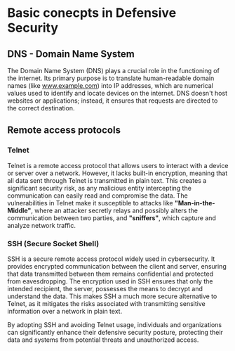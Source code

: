 # Basic conecpts in Defensive Security

## DNS - Domain Name System

The Domain Name System (DNS) plays a crucial role in the functioning of the internet. Its primary purpose is to translate human-readable domain names (like www.example.com) into IP addresses, which are numerical values used to identify and locate devices on the internet. DNS doesn't host websites or applications; instead, it ensures that requests are directed to the correct destination.

## Remote access protocols

### Telnet

Telnet is a remote access protocol that allows users to interact with a device or server over a network. However, it lacks built-in encryption, meaning that all data sent through Telnet is transmitted in plain text. This creates a significant security risk, as any malicious entity intercepting the communication can easily read and compromise the data. The vulnerabilities in Telnet make it susceptible to attacks like **"Man-in-the-Middle"**, where an attacker secretly relays and possibly alters the communication between two parties, and **"sniffers"**, which capture and analyze network traffic.

### SSH (Secure Socket Shell)

SSH is a secure remote access protocol widely used in cybersecurity. It provides encrypted communication between the client and server, ensuring that data transmitted between them remains confidential and protected from eavesdropping. The encryption used in SSH ensures that only the intended recipient, the server, possesses the means to decrypt and understand the data. This makes SSH a much more secure alternative to Telnet, as it mitigates the risks associated with transmitting sensitive information over a network in plain text.

By adopting SSH and avoiding Telnet usage, individuals and organizations can significantly enhance their defensive security posture, protecting their data and systems from potential threats and unauthorized access.
